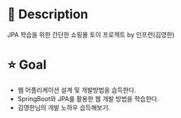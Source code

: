 # 📝️ Description
JPA 학습을 위한 간단한 쇼핑몰 토이 프로젝트 by 인프런(김영한)

# ⭐️ Goal
 - 웹 어플리케이션 설계 및 개발방법을 습득한다.
 - SpringBoot와 JPA를 활용한 웹 개발 방법을 학습한다.
 - 김영한님의 개발 노하우 습득해보기.


